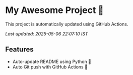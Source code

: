 # My Awesome Project 🚀

This project is automatically updated using GitHub Actions.

_Last updated: 2025-05-06 22:07:10 IST_

## Features
- Auto-update README using Python 🐍
- Auto Git push with GitHub Actions 🤖
